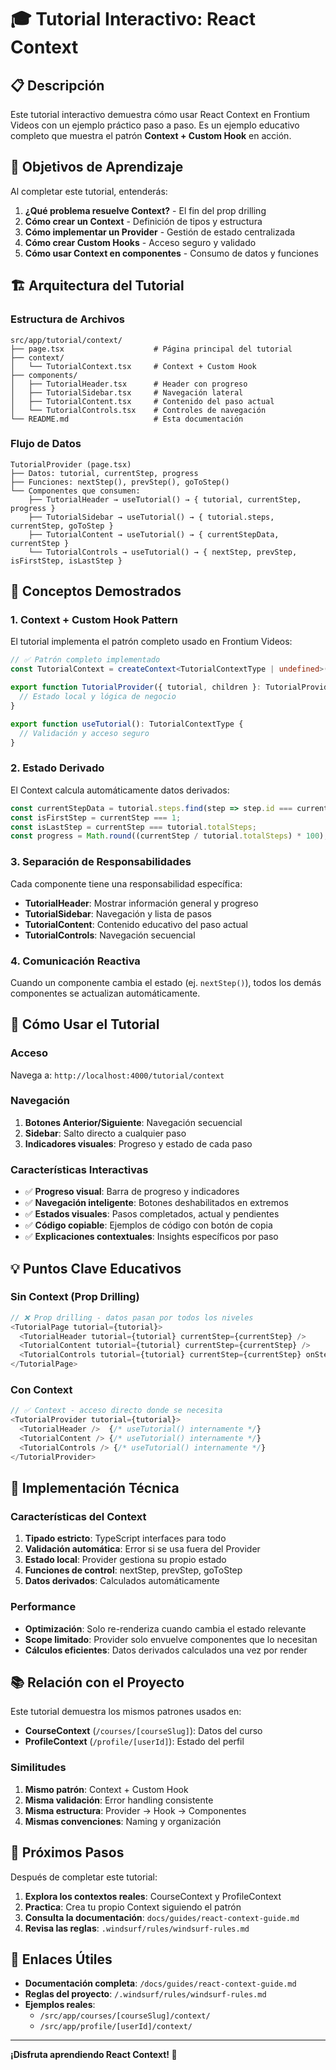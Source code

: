 # 🎓 Tutorial Interactivo: React Context

## 📋 Descripción

Este tutorial interactivo demuestra cómo usar React Context en Frontium Videos con un ejemplo práctico paso a paso. Es un ejemplo educativo completo que muestra el patrón **Context + Custom Hook** en acción.

## 🎯 Objetivos de Aprendizaje

Al completar este tutorial, entenderás:

1. **¿Qué problema resuelve Context?** - El fin del prop drilling
2. **Cómo crear un Context** - Definición de tipos y estructura
3. **Cómo implementar un Provider** - Gestión de estado centralizada
4. **Cómo crear Custom Hooks** - Acceso seguro y validado
5. **Cómo usar Context en componentes** - Consumo de datos y funciones

## 🏗️ Arquitectura del Tutorial

### Estructura de Archivos

```
src/app/tutorial/context/
├── page.tsx                    # Página principal del tutorial
├── context/
│   └── TutorialContext.tsx     # Context + Custom Hook
├── components/
│   ├── TutorialHeader.tsx      # Header con progreso
│   ├── TutorialSidebar.tsx     # Navegación lateral
│   ├── TutorialContent.tsx     # Contenido del paso actual
│   └── TutorialControls.tsx    # Controles de navegación
└── README.md                   # Esta documentación
```

### Flujo de Datos

```
TutorialProvider (page.tsx)
├── Datos: tutorial, currentStep, progress
├── Funciones: nextStep(), prevStep(), goToStep()
└── Componentes que consumen:
    ├── TutorialHeader → useTutorial() → { tutorial, currentStep, progress }
    ├── TutorialSidebar → useTutorial() → { tutorial.steps, currentStep, goToStep }
    ├── TutorialContent → useTutorial() → { currentStepData, currentStep }
    └── TutorialControls → useTutorial() → { nextStep, prevStep, isFirstStep, isLastStep }
```

## 🎯 Conceptos Demostrados

### 1. **Context + Custom Hook Pattern**

El tutorial implementa el patrón completo usado en Frontium Videos:

```typescript
// ✅ Patrón completo implementado
const TutorialContext = createContext<TutorialContextType | undefined>(undefined);

export function TutorialProvider({ tutorial, children }: TutorialProviderProps) {
  // Estado local y lógica de negocio
}

export function useTutorial(): TutorialContextType {
  // Validación y acceso seguro
}
```

### 2. **Estado Derivado**

El Context calcula automáticamente datos derivados:

```typescript
const currentStepData = tutorial.steps.find(step => step.id === currentStep);
const isFirstStep = currentStep === 1;
const isLastStep = currentStep === tutorial.totalSteps;
const progress = Math.round((currentStep / tutorial.totalSteps) * 100);
```

### 3. **Separación de Responsabilidades**

Cada componente tiene una responsabilidad específica:

- **TutorialHeader**: Mostrar información general y progreso
- **TutorialSidebar**: Navegación y lista de pasos
- **TutorialContent**: Contenido educativo del paso actual
- **TutorialControls**: Navegación secuencial

### 4. **Comunicación Reactiva**

Cuando un componente cambia el estado (ej. `nextStep()`), todos los demás componentes se actualizan automáticamente.

## 🚀 Cómo Usar el Tutorial

### Acceso

Navega a: `http://localhost:4000/tutorial/context`

### Navegación

1. **Botones Anterior/Siguiente**: Navegación secuencial
2. **Sidebar**: Salto directo a cualquier paso
3. **Indicadores visuales**: Progreso y estado de cada paso

### Características Interactivas

- ✅ **Progreso visual**: Barra de progreso y indicadores
- ✅ **Navegación inteligente**: Botones deshabilitados en extremos
- ✅ **Estados visuales**: Pasos completados, actual y pendientes
- ✅ **Código copiable**: Ejemplos de código con botón de copia
- ✅ **Explicaciones contextuales**: Insights específicos por paso

## 💡 Puntos Clave Educativos

### Sin Context (Prop Drilling)
```typescript
// ❌ Prop drilling - datos pasan por todos los niveles
<TutorialPage tutorial={tutorial}>
  <TutorialHeader tutorial={tutorial} currentStep={currentStep} />
  <TutorialContent tutorial={tutorial} currentStep={currentStep} />
  <TutorialControls tutorial={tutorial} currentStep={currentStep} onStepChange={setCurrentStep} />
</TutorialPage>
```

### Con Context
```typescript
// ✅ Context - acceso directo donde se necesita
<TutorialProvider tutorial={tutorial}>
  <TutorialHeader />  {/* useTutorial() internamente */}
  <TutorialContent /> {/* useTutorial() internamente */}
  <TutorialControls /> {/* useTutorial() internamente */}
</TutorialProvider>
```

## 🔧 Implementación Técnica

### Características del Context

1. **Tipado estricto**: TypeScript interfaces para todo
2. **Validación automática**: Error si se usa fuera del Provider
3. **Estado local**: Provider gestiona su propio estado
4. **Funciones de control**: nextStep, prevStep, goToStep
5. **Datos derivados**: Calculados automáticamente

### Performance

- **Optimización**: Solo re-renderiza cuando cambia el estado relevante
- **Scope limitado**: Provider solo envuelve componentes que lo necesitan
- **Cálculos eficientes**: Datos derivados calculados una vez por render

## 📚 Relación con el Proyecto

Este tutorial demuestra los mismos patrones usados en:

- **CourseContext** (`/courses/[courseSlug]`): Datos del curso
- **ProfileContext** (`/profile/[userId]`): Estado del perfil

### Similitudes

1. **Mismo patrón**: Context + Custom Hook
2. **Misma validación**: Error handling consistente
3. **Misma estructura**: Provider → Hook → Componentes
4. **Mismas convenciones**: Naming y organización

## 🎯 Próximos Pasos

Después de completar este tutorial:

1. **Explora los contextos reales**: CourseContext y ProfileContext
2. **Practica**: Crea tu propio Context siguiendo el patrón
3. **Consulta la documentación**: `docs/guides/react-context-guide.md`
4. **Revisa las reglas**: `.windsurf/rules/windsurf-rules.md`

## 🔗 Enlaces Útiles

- **Documentación completa**: `/docs/guides/react-context-guide.md`
- **Reglas del proyecto**: `/.windsurf/rules/windsurf-rules.md`
- **Ejemplos reales**: 
  - `/src/app/courses/[courseSlug]/context/`
  - `/src/app/profile/[userId]/context/`

---

**¡Disfruta aprendiendo React Context! 🚀**